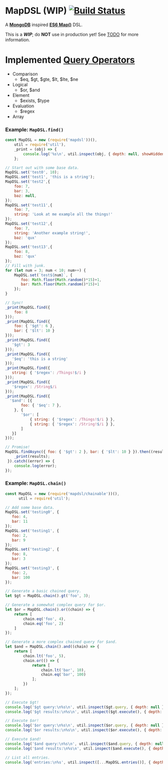MapDSL (WIP) [![Build Status](https://travis-ci.org/LouisT/MapDSL.svg?branch=master)](https://travis-ci.org/LouisT/MapDSL)
===
A __[MongoDB]__ inspired __[ES6 Map()]__ DSL.

This is a ___WIP___; do __NOT__ use in production yet! See [TODO](TODO.md) for more information.

Implemented [Query Operators]
===
* Comparison
  * $eq, $gt, $gte, $lt, $lte, $ne
* Logical
  * $or, $and
* Element
  * $exists, $type
* Evaluation
  * $regex
* Array

### Example: `MapDSL.find()`
```javascript
const MapDSL = new (require('mapdsl'))(),
    util = require('util'),
    _print = (obj) => {
        console.log('%s\n', util.inspect(obj, { depth: null, showHidden: true }));
    };

// Start out with some base data.
MapDSL.set('test0', 10);
MapDSL.set('test1', 'this is a string');
MapDSL.set('test2',{
    foo: 7,
    bar: 3,
    baz: null,
});
MapDSL.set('test11',{
    foo: 7,
    string: 'Look at me example all the things!'
});
MapDSL.set('test12',{
    foo: 7,
    string: 'Another example string!',
    baz: 'qux'
});
MapDSL.set('test13',{
    foo: 8,
    baz: 'qux'
});
// Fill with junk.
for (let num = 3; num < 10; num++) {
    MapDSL.set(`test${num}`, {
       foo: Math.floor(Math.random()*15)+1,
       bar: Math.floor(Math.random()*15)+1
    });
}

// Sync!
_print(MapDSL.find({
    foo: 8
}));
_print(MapDSL.find({
    foo: { '$gt': 6 },
    bar: { '$lt': 10 }
}));
_print(MapDSL.find({
   '$gt': 3
}));
_print(MapDSL.find({
   '$eq': 'this is a string'
}));
_print(MapDSL.find({
   string: { '$regex': /Things!$/i }
}));
_print(MapDSL.find({
   '$regex': /String$/i
}));
_print(MapDSL.find({
  '$and': [{
       foo: { '$eq': 7 },
    }, {
       '$or': [
           { string: { '$regex': /Things!$/i } },
           { string: { '$regex': /String!$/i } },
       ]
   }]
}));

// Promise!
MapDSL.findAsync({ foo: { '$gt': 2 }, bar: { '$lt': 10 } }).then((results) => {
    _print(results);
 }).catch((error) => {
    console.log(error);
});
```

### Example: `MapDSL.chain()`
```javascript
const MapDSL = new (require('mapdsl/chainable'))(),
      util = require('util');

// Add some base data.
MapDSL.set('testing0', {
   foo: 4,
   bar: 11
});
MapDSL.set('testing1', {
   foo: 2,
   bar: 9
});
MapDSL.set('testing2', {
   foo: 8,
   bar: 3
});
MapDSL.set('testing3', {
   foo: 2,
   bar: 100
});

// Generate a basic chained query.
let $gt = MapDSL.chain().gt('foo', 3);

// Generate a somewhat complex query for $or.
let $or = MapDSL.chain().or((chain) => {
    return [
        chain.eq('foo', 4),
        chain.eq('foo', 2)
    ]
});

// Generate a more complex chained query for $and.
let $and = MapDSL.chain().and((chain) => {
    return [
        chain.lt('foo', 5),
        chain.or(() => {
            return [
                chain.lt('bar', 10),
                chain.eq('bar', 100)
            ];
        })
    ];
});

// Execute $gt!
console.log('$gt query:\n%s\n', util.inspect($gt.query, { depth: null }));
console.log('$gt results:\n%s\n', util.inspect($gt.execute(), { depth: null }));

// Execute $or!
console.log('$or query:\n%s\n', util.inspect($or.query, { depth: null }));
console.log('$or results:\n%s\n', util.inspect($or.execute(), { depth: null }));

// Execute $and!
console.log('$and query:\n%s\n', util.inspect($and.query, { depth: null }));
console.log('$and results:\n%s\n', util.inspect($and.execute(), { depth: null }));

// List all entries.
console.log('entries:\n%s', util.inspect([...MapDSL.entries()], { depth: null }));
````

[MongoDB]: https://www.mongodb.com/
[ES6 Map()]: https://developer.mozilla.org/en-US/docs/Web/JavaScript/Reference/Global_Objects/Map
[Query Operators]: https://docs.mongodb.com/manual/reference/operator/query/
